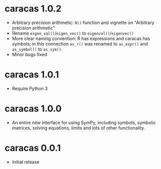 # caracas 1.0.2

* Arbitrary precision arithmetic: `N()` function and vignette on 
  "Arbitrary precision arithmetic"
* Rename `eigen_val()`/`eigen_vec()` to `eigenval()`/`eigenvec()`
* More clear naming convention: R has expressions and caracas has symbols; 
  in this connection `as_r()` was renamed to `as_expr()` and 
  `as_symbol()` to `as_sym()`.
* Minor bugs fixed

# caracas 1.0.1

* Require Python 3

# caracas 1.0.0

* An entire new interface for using SymPy, including symbols, symbolic 
  matrices, solving equations, limits and lots of other functionality.

# caracas 0.0.1

* Initial release
